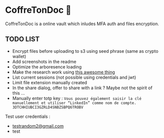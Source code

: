 # CoffreTonDoc 🔐

CoffreTonDoc is a online vault which inludes MFA auth and files encryption.

## TODO LIST

-   Encrypt files before uploading to s3 using seed phrase (same as crypto wallet)
-   Add screenshots in the readme
-   Optimize the arboresence loading
-   Make the research work using [this awesome thing](https://github.com/tantaraio/voy)
-   List current sessions (not possible using credentials and jwt)
-   Limit file extension manually created
-   In the share dialog, offer to share with a link ? Maybe not the spirit of this ... 
-   Manually enter totp key : `Vous pouvez également saisir la clé manuellement et utiliser “LinkedIn” comme nom de compte.
3DTCHHIUBCI3GZRLD4SNBZSBPQ6TROBV`

Test user credentials :

-   testrandom2@gmail.com
-   test
